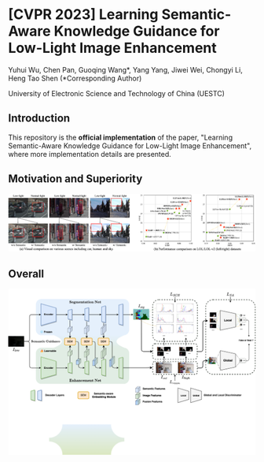 # [CVPR 2023] Learning Semantic-Aware Knowledge Guidance for Low-Light Image Enhancement

Yuhui Wu, Chen Pan, Guoqing Wang*, Yang Yang, Jiwei Wei, Chongyi Li, Heng Tao Shen
(*Corresponding Author)

University of Electronic Science and Technology of China (UESTC)

## Introduction

This repository is the **official implementation** of the paper, "Learning Semantic-Aware Knowledge Guidance for Low-Light Image Enhancement", where more implementation details are presented.

## Motivation and Superiority
![MotiSupe](images/Motivation.png)

## Overall
![Framework](images/framework.png)
